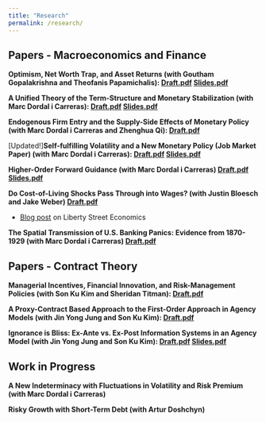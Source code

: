 ```yaml
---
title: "Research"
permalink: /research/
---
```


## Papers - Macroeconomics and Finance    

**Optimism, Net Worth Trap, and Asset Returns (with Goutham Gopalakrishna and Theofanis Papamichalis): [Draft.pdf](/files/Optimism.pdf) [Slides.pdf](/files/Optimism_slides.pdf)**     


**A Unified Theory of the Term-Structure and Monetary Stabilization (with Marc Dordal i Carreras): [Draft.pdf](/files/Term_Structure.pdf) [Slides.pdf](/files/Term_Structure_Slides.pdf)**     


**Endogenous Firm Entry and the Supply-Side Effects of Monetary Policy (with Marc Dordal i Carreras and Zhenghua Qi): [Draft.pdf](/files/ADAS_Theory.pdf)**      


[Updated!]**Self-fulfilling Volatility and a New Monetary Policy (Job Market Paper) (with Marc Dordal i Carreras): [Draft.pdf](/files/Self-fulfilling_volatility.pdf) [Slides.pdf](/files/Self-fulfilling_volatility_slides.pdf)**    


**Higher-Order Forward Guidance (with Marc Dordal i Carreras) [Draft.pdf](/files/Higher_order_forward_guidance.pdf) [Slides.pdf](/files/higherFG_slides.pdf)**    


**Do Cost-of-Living Shocks Pass Through into Wages? (with Justin Bloesch and Jake Weber) [Draft.pdf](/files/COL.pdf)**     
- [Blog post](https://libertystreeteconomics.newyorkfed.org/2024/05/do-unexpected-inflationary-shocks-raise-workers-wages/) on Liberty Street Economics        


**The Spatial Transmission of U.S. Banking Panics: Evidence from 1870-1929 (with Marc Dordal i Carreras) [Draft.pdf](/files/Panic.pdf)**     



## Papers - Contract Theory    


**Managerial Incentives, Financial Innovation, and Risk-Management Policies (with Son Ku Kim and Sheridan Titman): [Draft.pdf](/files/Risk_Management.pdf)**    

**A Proxy-Contract Based Approach to the First-Order Approach in Agency Models (with Jin Yong Jung and Son Ku Kim): [Draft.pdf](/files/First_order_approach.pdf)**  

**Ignorance is Bliss: Ex-Ante vs. Ex-Post Information Systems in an Agency Model (with Jin Yong Jung and Son Ku Kim): [Draft.pdf](/files/Ex_Post_vs_Ex_Ante.pdf) [Slides.pdf](/files/Ex_Post_vs_Ex_Ante_slides.pdf)**    



## Work in Progress



**A New Indeterminacy with Fluctuations in Volatility and Risk Premium (with Marc Dordal i Carreras)**  


**Risky Growth with Short-Term Debt (with Artur Doshchyn)**  
